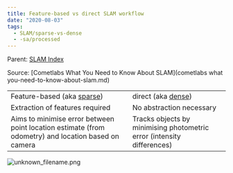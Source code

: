```yaml
---
title: Feature-based vs direct SLAM workflow
date: "2020-08-03"
tags:
  - SLAM/sparse-vs-dense
  - -sa/processed
---
```


Parent: [SLAM Index](SLAM/slam_index.md)

Source: [Cometlabs What You Need to Know About SLAM](cometlabs what you-need-to-know-about-slam.md)

|     |     |
| --- | --- |
| Feature-based (aka [sparse](sparse.md)) | direct (aka [dense](dense.md)) |
| Extraction of features required | No abstraction necessary |
| Aims to minimise error between point location estimate (from odometry) and location based on camera | Tracks objects by minimising photometric error (intensity differences) |

![unknown_filename.png](./_resources/Feature-based_vs_direct_SLAM_workflow.resources/unknown_filename.png)

